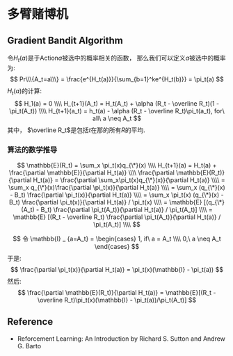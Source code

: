 # 多臂赌博机

##  Gradient Bandit Algorithm
令$H_t(a)$是于Action$a$被选中的概率相关的函数， 那么我们可以定义$a$被选中的概率为:
$$
Pr\\\{A_t=a\\\} = \frac{e^{H_t(a)}}{\sum_{b=1}^ke^{H_t(b)}} = \pi_t(a)
$$
$H_t(a)$的计算:  
$$
H_1(a) = 0 \\\\
H_{t+1}(A_t) = H_t(A_t) + \alpha (R_t - \overline R_t)(1 - \pi_t(A_t)) \\\\
H_{t+1}(a_t) = h_t(a) - \alpha (R_t - \overline R_t)\pi_t(a_t),  for\ all\ a \neq A_t
$$
其中， $\overline R_t$是包括$t$在那的所有$R$的平均.

### 算法的数学推导
$$
\mathbb{E}(R_t) = \sum_x \pi_t(x)q_{\*}(x) \\\\
H_{t+1}(a) = H_t(a) + \frac{\partial \mathbb{E}}{\partial H_t(a)} \\\\
\frac{\partial \mathbb{E}(R_t)}{\partial H_t(a)} = \frac{\partial \sum_x\pi_t(x)q_{\*}(x)}{\partial H_t(a)} \\\\
= \sum_x q_{\*}(x)\frac{\partial \pi_t(x)}{\partial H_t(a)} \\\\
= \sum_x (q_{\*}(x) - B_t) \frac{\partial \pi_t(x)}{\partial H_t(a)} \\\\
= \sum_x \pi_t(x) (q_{\*}(x) - B_t) \frac{\partial \pi_t(x)}{\partial H_t(a)} / \pi_t(x) \\\\
= \mathbb{E} [(q_{\*}(A_t) - B_t) \frac{\partial \pi_t(A_t)}{\partial H_t(a)} / \pi_t(A_t)] \\\\
= \mathbb{E} [(R_t - \overline R_t) \frac{\partial \pi_t(A_t)}{\partial H_t(a)} / \pi_t(A_t)] \\\\
$$

$$
令 \mathbb{I} _ {a=A_t} = \begin{cases} 
1, if\ a = A_t \\\\
0,\ a \neq A_t
\end{cases}
$$
于是:
$$
\frac{\partial \pi_t(x)}{\partial H_t(a)} = \pi_t(x)(\mathbb{I} - \pi_t(a))
$$
然后:
$$
\frac{\partial \mathbb{E}(R_t)}{\partial H_t(a)} = \mathbb{E}[(R_t - \overline R_t)\pi_t(x)(\mathbb{I} - \pi_t(a))/\pi_t(A_t)]
$$

## Reference
* Reforcement Learning: An Introduction by Richard S. Sutton and Andrew G. Barto
